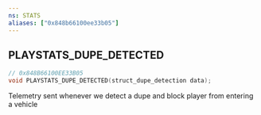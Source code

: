 ```yaml
---
ns: STATS
aliases: ["0x848b66100ee33b05"]
---
```

## PLAYSTATS_DUPE_DETECTED

```c
// 0x848B66100EE33B05
void PLAYSTATS_DUPE_DETECTED(struct_dupe_detection data);
```

Telemetry sent whenever we detect a dupe and block player from entering a vehicle


